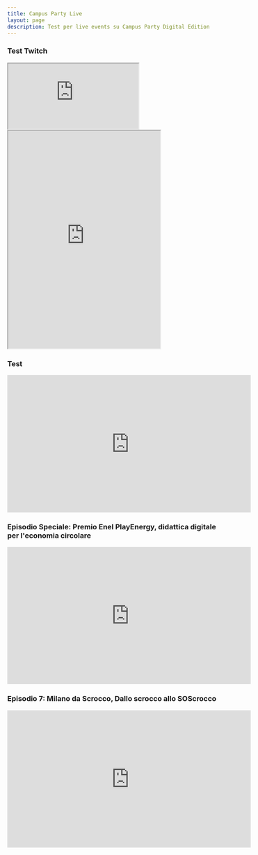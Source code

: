 ```yaml
---
title: Campus Party Live
layout: page
description: Test per live events su Campus Party Digital Edition
---
```


### Test Twitch

<iframe src="https://player.twitch.tv/?channel=campusparty"></iframe>

<iframe
  id="chat_embed"
  src="https://www.twitch.tv/embed/campusparty/chat"
  height="500"
  width="350">
</iframe>

<h3>Test</h3>

<iframe width="560" height="315" src="https://www.youtube.com/embed/OPBsDNr4Dco" frameborder="0" allow="accelerometer; autoplay; encrypted-media; gyroscope; picture-in-picture" allowfullscreen></iframe>

<h3> Episodio Speciale: Premio Enel PlayEnergy, didattica digitale per l'economia circolare </h3>

<iframe width="560" height="315" src="https://www.youtube.com/embed/Pd4wmw_EXeA" frameborder="0" allow="accelerometer; autoplay; encrypted-media; gyroscope; picture-in-picture" allowfullscreen></iframe>

<h3> Episodio 7: Milano da Scrocco, Dallo scrocco allo SOScrocco </h3>

<iframe width="560" height="315" src="https://www.youtube.com/embed/9xqtq8F6HhE" frameborder="0" allow="accelerometer; autoplay; encrypted-media; gyroscope; picture-in-picture" allowfullscreen></iframe>

